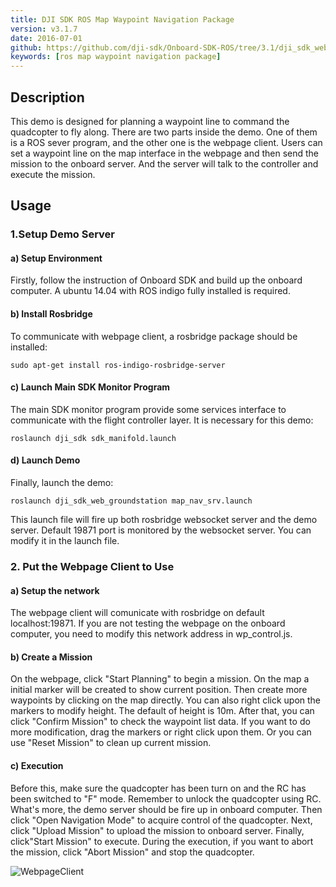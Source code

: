 ```yaml
---
title: DJI SDK ROS Map Waypoint Navigation Package
version: v3.1.7
date: 2016-07-01
github: https://github.com/dji-sdk/Onboard-SDK-ROS/tree/3.1/dji_sdk_web_groundstation
keywords: [ros map waypoint navigation package]
---
```


## Description

This demo is designed for planning a waypoint line to command the quadcopter to fly along.
There are two parts inside the demo. One of them is a ROS sever program, and the other one is the webpage client. Users can set a waypoint line on the map interface in the webpage and then send the mission to the onboard server. And the server will talk to the controller and execute the mission.

## Usage

### 1.Setup Demo Server

#### a) Setup Environment

Firstly, follow the instruction of Onboard SDK and build up the onboard computer. A ubuntu 14.04 with ROS indigo fully installed is required.

#### b) Install Rosbridge

To communicate with webpage client, a rosbridge package should be installed:

```
sudo apt-get install ros-indigo-rosbridge-server
```

#### c) Launch Main SDK Monitor Program

The main SDK monitor program provide some services interface to communicate with the flight controller layer. It is necessary for this demo:
```
roslaunch dji_sdk sdk_manifold.launch
```

#### d) Launch Demo

Finally, launch the demo:
```
roslaunch dji_sdk_web_groundstation map_nav_srv.launch
```
This launch file will fire up both rosbridge websocket server and the demo server. Default 19871 port is monitored by the websocket server. You can modify it in the launch file.

### 2. Put the Webpage Client to Use

#### a) Setup the network

The webpage client will comunicate with rosbridge on default localhost:19871. If you are not testing the webpage on the onboard computer, you need to modify this network address in wp_control.js.

#### b) Create a Mission

On the webpage, click "Start Planning" to begin a mission. On the map a initial marker will be created to show current position.
Then create more waypoints by clicking on the map directly. You can also right click upon the markers to modify height. The default of height is 10m.
After that, you can click "Confirm Mission" to check the waypoint list data. If you want to do more modification, drag the markers or right click upon them. Or you can use "Reset Mission" to clean up current mission.

#### c) Execution

Before this, make sure the quadcopter has been turn on and the RC has been switched to "F" mode. Remember to unlock the quadcopter using RC. What's more, the demo server should be fire up in onboard computer.
Then click "Open Navigation Mode" to acquire control of the quadcopter.
Next, click "Upload Mission" to upload the mission to onboard server.
Finally, click"Start Mission" to execute.
During the execution, if you want to abort the mission, click "Abort Mission" and stop the quadcopter.

![WebpageClient](../../images/ROS/webpage_client.png)
